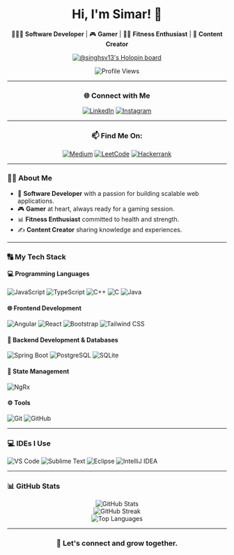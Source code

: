 <div align="center">

# Hi, I'm Simar! 👋

👩🏻‍💻 **Software Developer** | 🎮 **Gamer** | 💪🏻 **Fitness Enthusiast** | 🎥 **Content Creator**  

[![@singhsv13's Holopin board](https://holopin.io/api/user/board?user=singhsv13)](https://holopin.io/@singhsv13)

![Profile Views](https://komarev.com/ghpvc/?username=singhsv13&&style=for-the-badge&color=orange)

---

<div align="center">

### 🌐 Connect with Me 

[![LinkedIn](https://img.shields.io/badge/-LinkedIn-0A66C2?style=for-the-badge&logo=linkedin&logoColor=white)](https://www.linkedin.com/in/simarpritvirdi/) 
[![Instagram](https://img.shields.io/badge/-Instagram-E4405F?style=for-the-badge&logo=instagram&logoColor=white)](https://instagram.com/simarizzed/) 
  
</div>


---


<div align="center">
  
### 📫 Find Me On: 
[![Medium](https://img.shields.io/badge/-Medium-12100E?style=for-the-badge&logo=medium&logoColor=white)](https://simarvirdee.medium.com)
[![LeetCode](https://img.shields.io/badge/LeetCode-000000?style=for-the-badge&logo=LeetCode&logoColor=#d16c06)](https://leetcode.com/underdog13/)
[![Hackerrank](https://img.shields.io/badge/-Hackerrank-2EC866?style=for-the-badge&logo=HackerRank&logoColor=white)](https://www.hackerrank.com/singhsv13)
</div>


</div>


---

### 👨‍💻 About Me  

- 🌟 **Software Developer** with a passion for building scalable web applications.  
- 🎮 **Gamer** at heart, always ready for a gaming session.  
- 📊 **Fitness Enthusiast** committed to health and strength.  
- ✍️ **Content Creator** sharing knowledge and experiences.  

---

### 🔠 My Tech Stack  

#### 💻 Programming Languages  
<div>
  <img src="https://img.shields.io/badge/JavaScript-F7DF1E?style=for-the-badge&logo=javascript&logoColor=black" alt="JavaScript" />
  <img src="https://img.shields.io/badge/TypeScript-3178C6?style=for-the-badge&logo=typescript&logoColor=white" alt="TypeScript" />
  <img src="https://img.shields.io/badge/C++-00599C?style=for-the-badge&logo=cplusplus&logoColor=white" alt="C++" />
  <img src="https://img.shields.io/badge/C-00599C?style=for-the-badge&logo=c&logoColor=white" alt="C" />
  <img src="https://img.shields.io/badge/Java-007396?style=for-the-badge&logo=java&logoColor=white" alt="Java" />
</div>

#### 🌐 Frontend Development  
<div>
  <img src="https://img.shields.io/badge/Angular-DD0031?style=for-the-badge&logo=angular&logoColor=white" alt="Angular" />
  <img src="https://img.shields.io/badge/React-61DAFB?style=for-the-badge&logo=react&logoColor=black" alt="React" />
  <img src="https://img.shields.io/badge/Bootstrap-7952B3?style=for-the-badge&logo=bootstrap&logoColor=white" alt="Bootstrap" />
  <img src="https://img.shields.io/badge/Tailwind_CSS-06B6D4?style=for-the-badge&logo=tailwindcss&logoColor=white" alt="Tailwind CSS" />
</div>

#### 🔧 Backend Development & Databases  
<div>
  <img src="https://img.shields.io/badge/Spring_Boot-6DB33F?style=for-the-badge&logo=springboot&logoColor=white" alt="Spring Boot" />
  <img src="https://img.shields.io/badge/PostgreSQL-4169E1?style=for-the-badge&logo=postgresql&logoColor=white" alt="PostgreSQL" />
  <img src="https://img.shields.io/badge/SQLite-003B57?style=for-the-badge&logo=sqlite&logoColor=white" alt="SQLite" />
</div>

#### 🔬 State Management  
<div>
  <img src="https://img.shields.io/badge/NgRx-DD0031?style=for-the-badge&logo=redux&logoColor=white" alt="NgRx" />
</div>

#### ⚙️ Tools  
<div>
  <img src="https://img.shields.io/badge/Git-F05032?style=for-the-badge&logo=git&logoColor=white" alt="Git" />
  <img src="https://img.shields.io/badge/GitHub-181717?style=for-the-badge&logo=github&logoColor=white" alt="GitHub" />
</div>

---

### 💻 IDEs I Use  

<div>
  <img src="https://img.shields.io/badge/Visual_Studio_Code-0078D4?style=for-the-badge&logo=visualstudiocode&logoColor=white" alt="VS Code" />
  <img src="https://img.shields.io/badge/Sublime_Text-FF9800?style=for-the-badge&logo=sublimetext&logoColor=white" alt="Sublime Text" />
  <img src="https://img.shields.io/badge/Eclipse-2C2255?style=for-the-badge&logo=eclipseide&logoColor=white" alt="Eclipse" />
  <img src="https://img.shields.io/badge/IntelliJ_IDEA-000000?style=for-the-badge&logo=intellijidea&logoColor=white" alt="IntelliJ IDEA" />
</div>

---

### 📊 GitHub Stats  

<div align="center">

![GitHub Stats](https://github-readme-stats.vercel.app/api?username=singhsv13&show_icons=true&theme=radical)  
![GitHub Streak](https://github-readme-streak-stats.herokuapp.com/?user=singhsv13&theme=dark)  
![Top Languages](https://github-readme-stats.vercel.app/api/top-langs/?username=singhsv13&layout=compact&theme=dark)  

</div>

---

<div align="center">

### 🚀 Let's connect and grow together.  

</div>
